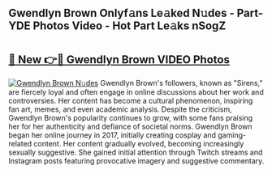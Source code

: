 ## Gwendlyn Brown Onlyf𝚊ns Le𝚊ked N𝚞des - Part-YDE Photos Video - Hot Part Le𝚊ks nSogZ

# <h2><a href="http://ab83122.deff.icu/?id=Gwendlyn+Brown">🔗 New 👉🔴 Gwendlyn Brown VIDEO Photos</a></h2>

[![Gwendlyn Brown N𝚞des](https://i.imgur.com/rIISA9y.gif)](http://ab83122.deff.icu/?id=Gwendlyn+Brown)
Gwendlyn Brown's followers, known as "Sirens," are fiercely loyal and often engage in online discussions about her work and controversies. Her content has become a cultural phenomenon, inspiring fan art, memes, and even academic analysis. Despite the criticism, Gwendlyn Brown's popularity continues to grow, with some fans praising her for her authenticity and defiance of societal norms. Gwendlyn Brown began her online journey in 2017, initially creating cosplay and gaming-related content. Her content gradually evolved, becoming increasingly sexually suggestive. She gained initial attention through Twitch streams and Instagram posts featuring provocative imagery and suggestive commentary.
